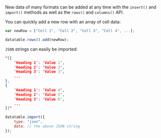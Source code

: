 New data of many formats can be added at any time with the `insert()` and `import()` methods as well as the `rows()` and `columns()` API.

You can quickly add a new row with an array of cell data:

```javascript
var newRow = ["Cell 1", "Cell 2", "Cell 3", "Cell 4", ...];

datatable.rows().add(newRow);
```

`JSON` strings can easily be imported:

```json
"[{
    'Heading 1': 'Value 1',
    'Heading 2': 'Value 2',
    'Heading 3': 'Value 3',
    ...
},
{
    'Heading 1': 'Value 4',
    'Heading 2': 'Value 5',
    'Heading 3': 'Value 6',
    ...
}]"
```

```javascript
datatable.import({
    type: "json",
    data: // the above JSON string
});
```